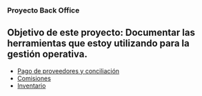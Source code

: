### Proyecto Back Office

## Objetivo de este proyecto: Documentar las herramientas que estoy utilizando para la gestión operativa.

- [Pago de proveedores y conciliación](https://github.com/alessandro-baldo/back-office/blob/main/Proyecto_Back_Office_Comisiones.md)
- [Comisiones](https://github.com/alessandro-baldo/back-office/blob/main/Proyecto_Back_Office_Pago%20de%20proveedores.md)
- [Inventario](https://github.com/alessandro-baldo/back-office/blob/main/Proyecto_Back_Office_Stock.md)
